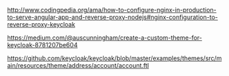 http://www.codingpedia.org/ama/how-to-configure-nginx-in-production-to-serve-angular-app-and-reverse-proxy-nodejs#nginx-configuration-to-reverse-proxy-keycloak

https://medium.com/@auscunningham/create-a-custom-theme-for-keycloak-8781207be604

https://github.com/keycloak/keycloak/blob/master/examples/themes/src/main/resources/theme/address/account/account.ftl